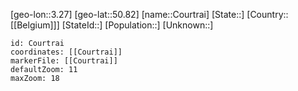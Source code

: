 ﻿---
location: [50.82,3.27]
mapzoom: [7,12] 
mapmarker: city 
type: City
tags:
- geo/City


SpocWebEntityId: 29664
isDeleted: false
confidential: public

---
[geo-lon::3.27]
[geo-lat::50.82]
[name::Courtrai]
[State::]
[Country::[[Belgium]]]
[StateId::]
[Population::]
[Unknown::]


```leaflet
id: Courtrai
coordinates: [[Courtrai]]
markerFile: [[Courtrai]]
defaultZoom: 11 
maxZoom: 18
```

